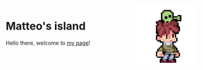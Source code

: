 <img align="right" width="160" src="geoteo/html/pics/alien.gif">

# Matteo's island

Hello there, welcome to [my page](https://geoteo.net)!
